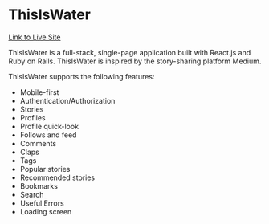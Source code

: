 # ThisIsWater

[Link to Live Site](https://thisiswater.herokuapp.com/)

ThisIsWater is a full-stack, single-page application built with React.js and Ruby on Rails.  ThisIsWater is inspired by the story-sharing platform Medium.

ThisIsWater supports the following features:
  * Mobile-first
  * Authentication/Authorization
  * Stories
  * Profiles
  * Profile quick-look
  * Follows and feed
  * Comments
  * Claps
  * Tags
  * Popular stories
  * Recommended stories
  * Bookmarks
  * Search
  * Useful Errors
  * Loading screen
